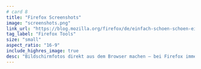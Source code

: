 ```yaml
---
# card 8
title: "Firefox Screenshots"
image: "screenshots.png"
link_url: "https://blog.mozilla.org/firefox/de/einfach-schoen-schoen-einfach-firefox-screenshots/?utm_source=www.mozilla.org&utm_medium=referral&utm_campaign=homepage-de&utm_content=card"
tag_label: "Firefox Tools"
size: "small"
aspect_ratio: "16-9"
include_highres_image: true
desc: "Bildschirmfotos direkt aus dem Browser machen – bei Firefox immer automatisch mit dabei."
---
```

